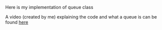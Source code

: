 Here is my implementation of queue class

A video (created by me) explaining the code and what a queue is can be found [here](https://youtu.be/hV4QoJGw7LU)

